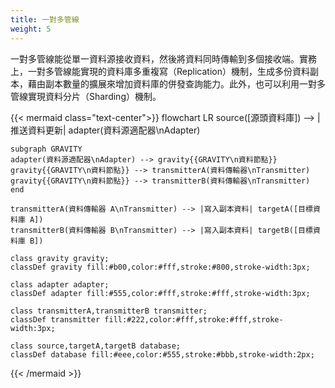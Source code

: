 ```yaml
---
title: 一對多管線
weight: 5
---
```


一對多管線能從單一資料源接收資料，然後將資料同時傳輸到多個接收端。實務上，一對多管線能實現的資料庫多重複寫（Replication）機制，生成多份資料副本，藉由副本數量的擴展來增加資料庫的併發查詢能力。此外，也可以利用一對多管線實現資料分片（Sharding）機制。

{{< mermaid class="text-center">}}
flowchart LR
	source([源頭資料庫]) --> |推送資料更新| adapter(資料源適配器\nAdapter)

	subgraph GRAVITY
	adapter(資料源適配器\nAdapter) --> gravity{{GRAVITY\n資料節點}}
	gravity{{GRAVITY\n資料節點}} --> transmitterA(資料傳輸器\nTransmitter)
	gravity{{GRAVITY\n資料節點}} --> transmitterB(資料傳輸器\nTransmitter)
	end

	transmitterA(資料傳輸器 A\nTransmitter) --> |寫入副本資料| targetA([目標資料庫 A])
	transmitterB(資料傳輸器 B\nTransmitter) --> |寫入副本資料| targetB([目標資料庫 B])

	class gravity gravity;
	classDef gravity fill:#b00,color:#fff,stroke:#800,stroke-width:3px;

	class adapter adapter;
	classDef adapter fill:#555,color:#fff,stroke:#fff,stroke-width:3px;

	class transmitterA,transmitterB transmitter;
	classDef transmitter fill:#222,color:#fff,stroke:#fff,stroke-width:3px;

	class source,targetA,targetB database;
	classDef database fill:#eee,color:#555,stroke:#bbb,stroke-width:2px;
{{< /mermaid >}}


